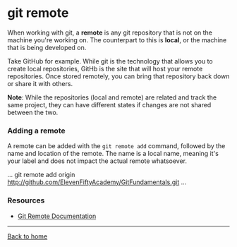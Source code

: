 # git remote
When working with git, a **remote** is any git repository that is not on the machine you're working on. The counterpart to this is **local**, or the machine that is being developed on.

Take GitHub for example. While git is the technology that allows you to create local repositories, GitHb is the site that will host your remote repositories. Once stored remotely, you can bring that repository back down or share it with others.

**Note**: While the repositories (local and remote) are related and track the same project, they can have different states if changes are not shared between the two.

### Adding a remote

A remote can be added with the `git remote add` command, followed by the name and location of the remote. The name is a local name, meaning it's your label and does not impact the actual remote whatsoever.

...
git remote add origin http://github.com/ElevenFiftyAcademy/GitFundamentals.git
...

### Resources

- [Git Remote Documentation](https://git-scm.com/docs/git-remote)

---

[Back to home](../Readme.md)